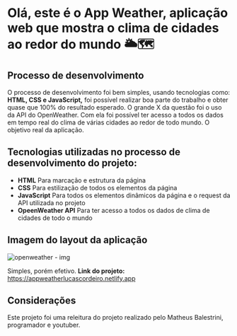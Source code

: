 # Olá, este é o App Weather, aplicação web que mostra o clima de cidades ao redor do mundo 🌥🗺

## Processo de desenvolvimento
O processo de desenvolvimento foi bem simples, usando tecnologias como: **HTML, CSS e JavaScript,** foi possível realizar boa parte do trabalho e obter quase que 100% do
resultado esperado. O grande X da questão foi o uso da API do OpenWeather. Com ela foi possível ter acesso a todos os dados em tempo real do clima de várias cidades ao redor
de todo mundo. O objetivo real da aplicação.

## Tecnologias utilizadas no processo de desenvolvimento do projeto:

- **HTML**
Para marcação e estrutura da página
- **CSS**
Para estilização de todos os elementos da página
- **JavaScript**
Para todos os elementos dinâmicos da página e o request da API utilizada no projeto
- **OpeenWeather API**
Para ter acesso a todos os dados de clima de cidades de todo o mundo 

## Imagem do layout da aplicação

![openweather - img](https://user-images.githubusercontent.com/89361241/196690568-3dec0738-b5e7-4fc9-a0bd-6bb9d7adcf22.png)

Simples, porém efetivo. **Link do projeto:** https://appweatherlucascordeiro.netlify.app

## Considerações
Este projeto foi uma releitura do projeto realizado pelo Matheus Balestrini, programador e youtuber.
